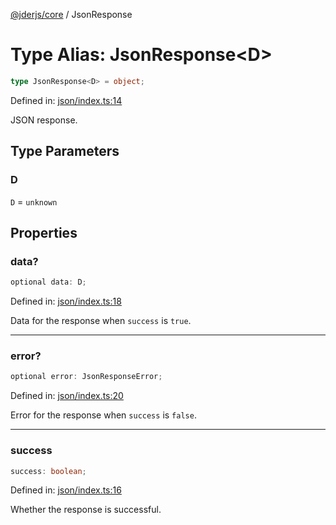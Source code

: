 [@jderjs/core](../README.md) / JsonResponse

# Type Alias: JsonResponse\<D\>

```ts
type JsonResponse<D> = object;
```

Defined in: [json/index.ts:14](https://github.com/jder-std/core.js/blob/df16f6474437d321209268c15546284823cc2253/package/src/response/json/index.ts#L14)

JSON response.

## Type Parameters

### D

`D` = `unknown`

## Properties

### data?

```ts
optional data: D;
```

Defined in: [json/index.ts:18](https://github.com/jder-std/core.js/blob/df16f6474437d321209268c15546284823cc2253/package/src/response/json/index.ts#L18)

Data for the response when `success` is `true`.

***

### error?

```ts
optional error: JsonResponseError;
```

Defined in: [json/index.ts:20](https://github.com/jder-std/core.js/blob/df16f6474437d321209268c15546284823cc2253/package/src/response/json/index.ts#L20)

Error for the response when `success` is `false`.

***

### success

```ts
success: boolean;
```

Defined in: [json/index.ts:16](https://github.com/jder-std/core.js/blob/df16f6474437d321209268c15546284823cc2253/package/src/response/json/index.ts#L16)

Whether the response is successful.
